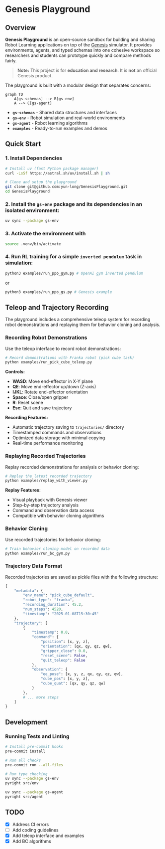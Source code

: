 # Genesis Playground


## Overview
**Genesis Playground** is an open-source sandbox for building and sharing Robot Learning applications on top of the [Genesis](https://github.com/Genesis-Embodied-AI/Genesis) simulator. It provides environments, agents, and typed schemas into one cohesive workspace so researchers and students can prototype quickly and compare methods fairly.

> **Note:** This project is for **education and research**. It is **not** an official Genesis product.


The playground is built with a modular design that separates concerns:

```mermaid
graph TD
    A[gs-schemas] --> B[gs-env]
    A --> C[gs-agent]
```

- **`gs-schemas`** - Shared data structures and interfaces
- **`gs-env`** - Robot simulation and real-world environments
- **`gs-agent`** - Robot learning algorithms
- **`examples`** - Ready-to-run examples and demos

## Quick Start

### 1. Install Dependencies

```bash
# Install uv (fast Python package manager)
curl -LsSf https://astral.sh/uv/install.sh | sh

# Clone and setup the playground
git clone git@github.com:yun-long/GenesisPlayground.git
cd GenesisPlayground
```

### 2. Install the `gs-env` package and its dependencies in an isolated environment:

```bash
uv sync --package gs-env
```

### 3. Activate the environment with

```bash
source .venv/bin/activate
```


### 4. Run RL training for a simple `inverted pendulum` task in simulation:

```bash
python3 examples/run_ppo_gym.py # OpenAI gym inverted pendulum
```

or
```bash
python3 examples/run_ppo_gs.py # Genesis example
```

## Teleop and Trajectory Recording

The playground includes a comprehensive teleop system for recording robot demonstrations and replaying them for behavior cloning and analysis.

### Recording Robot Demonstrations

Use the teleop interface to record robot demonstrations:

```bash
# Record demonstrations with Franka robot (pick cube task)
python examples/run_pick_cube_teleop.py
```

**Controls:**
- **WASD**: Move end-effector in X-Y plane
- **QE**: Move end-effector up/down (Z-axis)
- **IJKL**: Rotate end-effector orientation
- **Space**: Close/open gripper
- **R**: Reset scene
- **Esc**: Quit and save trajectory

**Recording Features:**
- Automatic trajectory saving to `trajectories/` directory
- Timestamped commands and observations
- Optimized data storage with minimal copying
- Real-time performance monitoring

### Replaying Recorded Trajectories

Replay recorded demonstrations for analysis or behavior cloning:

```bash
# Replay the latest recorded trajectory
python examples/replay_with_viewer.py
```

**Replay Features:**
- Visual playback with Genesis viewer
- Step-by-step trajectory analysis
- Command and observation data access
- Compatible with behavior cloning algorithms

### Behavior Cloning

Use recorded trajectories for behavior cloning:

```bash
# Train behavior cloning model on recorded data
python examples/run_bc_gym.py
```

### Trajectory Data Format

Recorded trajectories are saved as pickle files with the following structure:

```python
{
    "metadata": {
        "env_name": "pick_cube_default",
        "robot_type": "franka",
        "recording_duration": 45.2,
        "num_steps": 4520,
        "timestamp": "2025-01-08T15:30:45"
    },
    "trajectory": [
        {
            "timestamp": 0.0,
            "command": {
                "position": [x, y, z],
                "orientation": [qx, qy, qz, qw],
                "gripper_close": 0.0,
                "reset_scene": False,
                "quit_teleop": False
            },
            "observation": {
                "ee_pose": [x, y, z, qx, qy, qz, qw],
                "cube_pos": [x, y, z],
                "cube_quat": [qx, qy, qz, qw]
            }
        },
        # ... more steps
    ]
}
```

## Development

### Running Tests and Linting

```bash
# Install pre-commit hooks
pre-commit install

# Run all checks
pre-commit run --all-files

# Run type checking
uv sync --package gs-env
pyright src/env

uv sync --package gs-agent  
pyright src/agent
```

## TODO

- [x] Address CI errors
- [ ] Add coding guidelines
- [x] Add teleop interface and examples
- [x] Add BC algorithms
